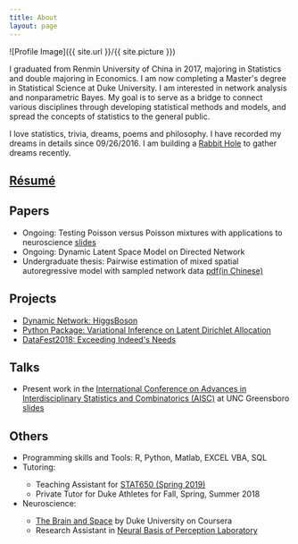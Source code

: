 ```yaml
---
title: About
layout: page
---
```

![Profile Image]({{ site.url }}/{{ site.picture }})



<p> I graduated from Renmin University of China in 2017, majoring in Statistics and double majoring in Economics. I am now completing a Master's degree in Statistical Science at Duke University. I am interested in network analysis and nonparametric Bayes. My goal is to serve as a bridge to connect various disciplines through developing statistical methods and models, and spread the concepts of statistics to the general public. </p>

<p>I love statistics, trivia, dreams, poems and  philosophy. I have recorded my dreams in details since 09/26/2016. I am building a <a href="https://github.com/YunranChen/Daydreamer">Rabbit Hole</a> to gather dreams recently.</p>

<h2><a href="https://github.com/YunranChen/yunranchen.github.io/blob/master/assets/pdf/CV_Yunran_Chen_woAdress.pdf">Résumé</a></h2>

<h2>Papers</h2>

<ul>
	<li>Ongoing: Testing Poisson versus Poisson mixtures with applications to neuroscience <a href="https://github.com/YunranChen/yunranchen.github.io/blob/master/assets/pdf/AISC.pdf">slides</a></li>
	<li>Ongoing: Dynamic Latent Space Model on Directed Network</li>
	<li>Undergraduate thesis: Pairwise estimation of mixed spatial autoregressive model with sampled network data <a href="https://github.com/YunranChen/yunranchen.github.io/blob/master/assets/pdf/undergradthesis.pdf">pdf(in Chinese)</a></li>
</ul>

<h2>Projects</h2>

<ul>
	<li><a href="https://github.com/YunranChen/HiggsBoson">Dynamic Network: HiggsBoson</a></li>
	<li><a href="https://github.com/YunranChen/VIonLDA">Python Package: Variational Inference on Latent Dirichlet Allocation</a></li>
	<li><a href="https://github.com/YunranChen/DataFest2018">DataFest2018: Exceeding Indeed's Needs</a></li>
</ul>


<h2>Talks</h2>

<ul>
	<li>Present work in the <a href="https://www.uncg.edu/mat/aisc/2018/index.html">International Conference on Advances in Interdisciplinary Statistics and Combinatorics (AISC)</a> at UNC Greensboro <a href="https://github.com/YunranChen/yunranchen.github.io/blob/master/assets/pdf/AISC.pdf">slides</a></li>
	
</ul>

<h2>Others</h2>

<ul class="skill-list">
	<li>Programming skills and Tools: R, Python, Matlab, EXCEL VBA, SQL</li>
	<li>Tutoring:</li> 
	<ul>
		<li>Teaching Assistant for <a href="https://www2.stat.duke.edu/courses/Spring17/sta650.001/">STAT650 (Spring 2019)</a></li>
		<li>Private Tutor for Duke Athletes for Fall, Spring, Summer 2018</li>
	</ul>
	<li>Neuroscience: </li>
	<ul>
		<li><a href="https://www.coursera.org/learn/human-brain">The Brain and Space</a> by Duke University on Coursera</li>
		<li>Research Assistant in <a href="https://people.duke.edu/~jmgroh/">Neural Basis of Perception Laboratory</a></li>
	</ul>
</ul>
